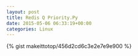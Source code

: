 ```yaml
---
layout: post                                                                                                              
title: Redis Q Priority.Py                                                                                                                       
date: 2015-05-06 06:33:19+00:00                                                                                                                        
categories: Linux                                                                                                                
---                                                                                                                              
```


{% gist makeittotop/456d2cd6c3e2e7e9e900 %}                                                                                                           

